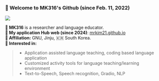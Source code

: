 ### 🐸 Welcome to MK316's Github (since Feb. 11, 2022)
![](https://komarev.com/ghpvc/?username=MK316&color=blueviolet)

**📍 MK316** is a researcher and language educator.  
**📍 My application Hub web (since 2024)**: [mrkim21.github.io](https://mrkim21.github.io)  
**📍 Affiliation:** GNU, Jinju, 🇰🇷 South Korea.  
**📍 Interested in:**

>* Application assisted language teaching, coding based language application 
>* Customized activity tools for language teaching/learning environment
>* Text-to-Speech, Speech recognition, Gradio, NLP

<!--
**MK316/MK316** is a ✨ _researcher & educator_ ✨ in linguistics, interested in language education and speech analysis.

Here are some ideas to get you started:

- 🔭 I’m currently working on application assisted language teaching...
- 🌱 I’m currently learning Python coding...
- 👯 I’m looking to collaborate on ...
- 🤔 I’m looking for help with ...
- 💬 Ask me about ...
- 📫 How to reach me: MK3ONE6@gmail.com...
- 😄 Pronouns: ...
- ⚡ Fun fact: ...
-->
